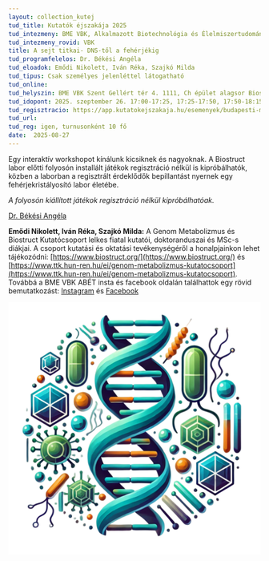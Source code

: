 ```yaml
---
layout: collection_kutej
tud_title: Kutatók éjszakája 2025
tud_intezmeny: BME VBK, Alkalmazott Biotechnológia és Élelmiszertudományi Tanszék
tud_intezmeny_rovid: VBK
title: A sejt titkai- DNS-től a fehérjékig
tud_programfelelos: Dr. Békési Angéla
tud_eloadok: Emődi Nikolett, Iván Réka, Szajkó Milda
tud_tipus: Csak személyes jelenléttel látogatható
tud_online: 
tud_helyszin: BME VBK Szent Gellért tér 4. 1111, Ch épület alagsor Biostruct labor és az előtte lévő folyosó
tud_idopont: 2025. szeptember 26. 17:00-17:25, 17:25-17:50, 17:50-18:15, 18:30-18:55, 18:55-19:20, 19:20-19:45, 20:00-20:25, 20:25-20:50, 20:50-21:15
tud_regisztracio: https://app.kutatokejszakaja.hu/esemenyek/budapesti-muszaki-es-gazdasagtudomanyi-egyetem-bme/a-sejt-titkai-dns-tol-a-feherjekig
tud_url: 
tud_reg: igen, turnusonként 10 fő
date:  2025-08-27
---
```


Egy interaktív workshopot kínálunk kicsiknek és nagyoknak. A Biostruct labor előtti folyosón installált játékok regisztráció nélkül is kipróbálhatók, közben a laborban a regisztrált érdeklődők bepillantást nyernek egy fehérjekristályosító labor életébe. 

*A folyosón kiállított játékok regisztráció nélkül kipróbálhatóak.*


[Dr. Békési Angéla](https://tudprog.bme.hu/kutatok_ejszakaja/profilok/bekesi_angela)

**Emődi Nikolett, Iván Réka, Szajkó Milda:** 
A Genom Metabolizmus és Biostruct Kutatócsoport lelkes fiatal kutatói, doktoranduszai és MSc-s diákjai. A csoport kutatási és oktatási tevékenységéről a honalpjainkon lehet tájékozódni: [https://www.biostruct.org/](https://www.biostruct.org/) és [https://www.ttk.hun-ren.hu/ei/genom-metabolizmus-kutatocsoport](https://www.ttk.hun-ren.hu/ei/genom-metabolizmus-kutatocsoport).
Továbbá a BME VBK ABÉT insta és facebook oldalán találhattok egy rövid bemutatkozást: [Instagram](https://www.instagram.com/p/C_fSLQoovmX/?igsh=cXBjZ2pkdXh1bDJq) és [Facebook](https://www.facebook.com/share/p/iwCxi83ubJKME1Mr/)

![A sejt titkai: DNS-től a fehérjékig](../2025/images/a-sejt-titkai-dns-tol-a-feherjekig.png)
